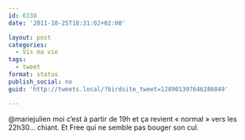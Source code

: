 ```yaml
---
id: 6338
date: '2011-10-25T18:31:02+02:00'

layout: post
categories:
  - Vis ma vie
tags:
  - tweet
format: status
publish_social: no
guid: 'http://tweets.local/?birdsite_tweet=128901397646286849'

---
```


@mariejulien moi c’est à partir de 19h et ça revient « normal » vers les 22h30… chiant. Et Free qui ne semble pas bouger son cul.
